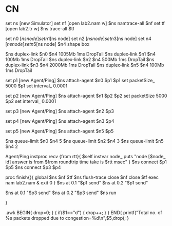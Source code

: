 # CN
set ns [new Simulator]
set nf [open lab2.nam w]
$ns namtrace-all $nf
set tf [open lab2.tr w]
$ns trace-all $tf

set n0 [$ns node]
set n1 [$ns node]
set n2 [$ns node]
set n3 [$ns node]
set n4 [$ns node]
set n5 [$ns node]
$n4 shape box

$ns duplex-link $n0 $n4 1005Mb 1ms DropTail
$ns duplex-link $n1 $n4 100Mb 1ms DropTail
$ns duplex-link $n2 $n4 500Mb 1ms DropTail
$ns duplex-link $n3 $n4 2000Mb 1ms DropTail
$ns duplex-link $n5 $n4 100Mb 1ms DropTail

set p1 [new Agent/Ping]
$ns attach-agent $n0 $p1
$p1 set packetSize_ 5000
$p1 set interval_ 0.0001

set p2 [new Agent/Ping]
$ns attach-agent $n1 $p2
$p2 set packetSize 5000
$p2 set interval_ 0.0001

set p3 [new Agent/Ping]
$ns attach-agent $n2 $p3

set p4 [new Agent/Ping]
$ns attach-agent $n3 $p4

set p5 [new Agent/Ping]
$ns attach-agent $n5 $p5

$ns queue-limit $n0 $n4 5
$ns queue-limit $n2 $n4 3 
$ns queue-limit $n5 $n4 2 

Agent/Ping instproc recv {from rtt}{
  $self instvar node_
  puts "node [$node_ id] answer is from $from roundtrip time take is $rtt msec"
}
$ns connect $p1 $p5
$ns connect $p3 $p4

proc finish{}{
  global $ns $nf $tf
  $ns flush-trace 
  close $nf
  close $tf
  exec nam lab2.nam &
  exit 0
}
$ns at 0.1 "$p1 send"
$ns at 0.2 "$p1 send"

$ns at 0.1 "$p3 send"
$ns at 0.2 "$p3 send"
$ns run


}

.awk
BEGIN{
  drop=0;
}
{
  if($1=="d")
    {
      drop++;
    }
}
END{
  printf("Total no. of %s packets dropped due to congestion=%d\n",$5,drop);
}




